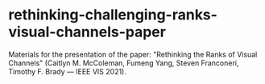 # rethinking-challenging-ranks-visual-channels-paper
Materials for the presentation of the paper: "Rethinking the Ranks of Visual Channels" (Caitlyn M. McColeman, Fumeng Yang, Steven Franconeri, Timothy F. Brady — IEEE VIS 2021).
